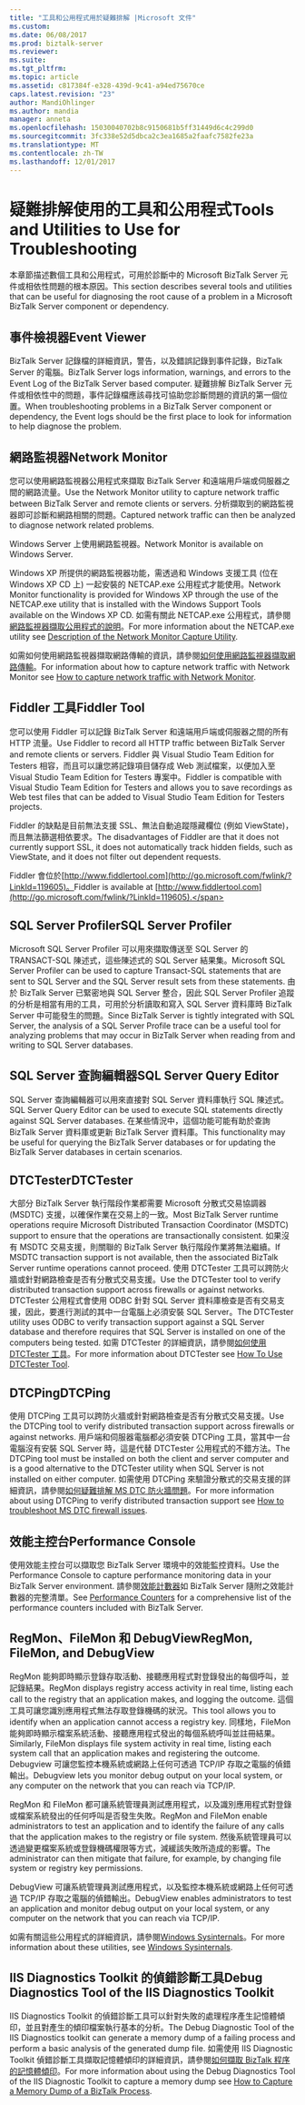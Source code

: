```yaml
---
title: "工具和公用程式用於疑難排解 |Microsoft 文件"
ms.custom: 
ms.date: 06/08/2017
ms.prod: biztalk-server
ms.reviewer: 
ms.suite: 
ms.tgt_pltfrm: 
ms.topic: article
ms.assetid: c817384f-e328-439d-9c41-a94ed75670ce
caps.latest.revision: "23"
author: MandiOhlinger
ms.author: mandia
manager: anneta
ms.openlocfilehash: 15030040702b8c9150681b5ff31449d6c4c299d0
ms.sourcegitcommit: 3fc338e52d5dbca2c3ea1685a2faafc7582fe23a
ms.translationtype: MT
ms.contentlocale: zh-TW
ms.lasthandoff: 12/01/2017
---
```

# <a name="tools-and-utilities-to-use-for-troubleshooting"></a><span data-ttu-id="42519-102">疑難排解使用的工具和公用程式</span><span class="sxs-lookup"><span data-stu-id="42519-102">Tools and Utilities to Use for Troubleshooting</span></span>
<span data-ttu-id="42519-103">本章節描述數個工具和公用程式，可用於診斷中的 Microsoft BizTalk Server 元件或相依性問題的根本原因。</span><span class="sxs-lookup"><span data-stu-id="42519-103">This section describes several tools and utilities that can be useful for diagnosing the root cause of a problem in a Microsoft BizTalk Server component or dependency.</span></span>  
  
## <a name="event-viewer"></a><span data-ttu-id="42519-104">事件檢視器</span><span class="sxs-lookup"><span data-stu-id="42519-104">Event Viewer</span></span>  
 <span data-ttu-id="42519-105">BizTalk Server 記錄檔的詳細資訊，警告，以及錯誤記錄到事件記錄，BizTalk Server 的電腦。</span><span class="sxs-lookup"><span data-stu-id="42519-105">BizTalk Server logs information, warnings, and errors to the Event Log of the BizTalk Server based computer.</span></span> <span data-ttu-id="42519-106">疑難排解 BizTalk Server 元件或相依性中的問題，事件記錄檔應該尋找可協助您診斷問題的資訊的第一個位置。</span><span class="sxs-lookup"><span data-stu-id="42519-106">When troubleshooting problems in a BizTalk Server component or dependency, the Event logs should be the first place to look for information to help diagnose the problem.</span></span> 
  
## <a name="network-monitor"></a><span data-ttu-id="42519-107">網路監視器</span><span class="sxs-lookup"><span data-stu-id="42519-107">Network Monitor</span></span>  
 <span data-ttu-id="42519-108">您可以使用網路監視器公用程式來擷取 BizTalk Server 和遠端用戶端或伺服器之間的網路流量。</span><span class="sxs-lookup"><span data-stu-id="42519-108">Use the Network Monitor utility to capture network traffic between BizTalk Server and remote clients or servers.</span></span> <span data-ttu-id="42519-109">分析擷取到的網路監視器即可診斷和網路相關的問題。</span><span class="sxs-lookup"><span data-stu-id="42519-109">Captured network traffic can then be analyzed to diagnose network related problems.</span></span>  
  
 <span data-ttu-id="42519-110">Windows Server 上使用網路監視器。</span><span class="sxs-lookup"><span data-stu-id="42519-110">Network Monitor is available on Windows Server.</span></span>  
  
 <span data-ttu-id="42519-111">Windows XP 所提供的網路監視器功能，需透過和 Windows 支援工具 (位在 Windows XP CD 上) 一起安裝的 NETCAP.exe 公用程式才能使用。</span><span class="sxs-lookup"><span data-stu-id="42519-111">Network Monitor functionality is provided for Windows XP through the use of the NETCAP.exe utility that is installed with the Windows Support Tools available on the Windows XP CD.</span></span> <span data-ttu-id="42519-112">如需有關此 NETCAP.exe 公用程式，請參閱[網路監視器擷取公用程式的說明](http://go.microsoft.com/fwlink/?LinkId=66227)。</span><span class="sxs-lookup"><span data-stu-id="42519-112">For more information about the NETCAP.exe utility see [Description of the Network Monitor Capture Utility](http://go.microsoft.com/fwlink/?LinkId=66227).</span></span>  
  
 <span data-ttu-id="42519-113">如需如何使用網路監視器擷取網路傳輸的資訊，請參閱[如何使用網路監視器擷取網路傳輸](http://go.microsoft.com/fwlink/?LinkId=66230)。</span><span class="sxs-lookup"><span data-stu-id="42519-113">For information about how to capture network traffic with Network Monitor see [How to capture network traffic with Network Monitor](http://go.microsoft.com/fwlink/?LinkId=66230).</span></span>  
  
## <a name="fiddler-tool"></a><span data-ttu-id="42519-114">Fiddler 工具</span><span class="sxs-lookup"><span data-stu-id="42519-114">Fiddler Tool</span></span>  
 <span data-ttu-id="42519-115">您可以使用 Fiddler 可以記錄 BizTalk Server 和遠端用戶端或伺服器之間的所有 HTTP 流量。</span><span class="sxs-lookup"><span data-stu-id="42519-115">Use Fiddler to record all HTTP traffic between BizTalk Server and remote clients or servers.</span></span> <span data-ttu-id="42519-116">Fiddler 與 Visual Studio Team Edition for Testers 相容，而且可以讓您將記錄項目儲存成 Web 測試檔案，以便加入至 Visual Studio Team Edition for Testers 專案中。</span><span class="sxs-lookup"><span data-stu-id="42519-116">Fiddler is compatible with Visual Studio Team Edition for Testers and allows you to save recordings as Web test files that can be added to Visual Studio Team Edition for Testers projects.</span></span>  
  
 <span data-ttu-id="42519-117">Fiddler 的缺點是目前無法支援 SSL、無法自動追蹤隱藏欄位 (例如 ViewState)，而且無法篩選相依要求。</span><span class="sxs-lookup"><span data-stu-id="42519-117">The disadvantages of Fiddler are that it does not currently support SSL, it does not automatically track hidden fields, such as ViewState, and it does not filter out dependent requests.</span></span>  
  
 <span data-ttu-id="42519-118">Fiddler 會位於[http://www.fiddlertool.com](http://go.microsoft.com/fwlink/?LinkId=119605)。</span><span class="sxs-lookup"><span data-stu-id="42519-118">Fiddler is available at [http://www.fiddlertool.com](http://go.microsoft.com/fwlink/?LinkId=119605).</span></span> 
  
## <a name="sql-server-profiler"></a><span data-ttu-id="42519-119">SQL Server Profiler</span><span class="sxs-lookup"><span data-stu-id="42519-119">SQL Server Profiler</span></span>  
 <span data-ttu-id="42519-120">Microsoft SQL Server Profiler 可以用來擷取傳送至 SQL Server 的 TRANSACT-SQL 陳述式，這些陳述式的 SQL Server 結果集。</span><span class="sxs-lookup"><span data-stu-id="42519-120">Microsoft SQL Server Profiler can be used to capture Transact-SQL statements that are sent to SQL Server and the SQL Server result sets from these statements.</span></span> <span data-ttu-id="42519-121">由於 BizTalk Server 已緊密地與 SQL Server 整合，因此 SQL Server Profiler 追蹤的分析是相當有用的工具，可用於分析讀取和寫入 SQL Server 資料庫時 BizTalk Server 中可能發生的問題。</span><span class="sxs-lookup"><span data-stu-id="42519-121">Since BizTalk Server is tightly integrated with SQL Server, the analysis of a SQL Server Profile trace can be a useful tool for analyzing problems that may occur in BizTalk Server when reading from and writing to SQL Server databases.</span></span> 
  
## <a name="sql-server-query-editor"></a><span data-ttu-id="42519-122">SQL Server 查詢編輯器</span><span class="sxs-lookup"><span data-stu-id="42519-122">SQL Server Query Editor</span></span>  
 <span data-ttu-id="42519-123">SQL Server 查詢編輯器可以用來直接對 SQL Server 資料庫執行 SQL 陳述式。</span><span class="sxs-lookup"><span data-stu-id="42519-123">SQL Server Query Editor can be used to execute SQL statements directly against SQL Server databases.</span></span> <span data-ttu-id="42519-124">在某些情況中，這個功能可能有助於查詢 BizTalk Server 資料庫或更新 BizTalk Server 資料庫。</span><span class="sxs-lookup"><span data-stu-id="42519-124">This functionality may be useful for querying the BizTalk Server databases or for updating the BizTalk Server databases in certain scenarios.</span></span> 
  
## <a name="dtctester"></a><span data-ttu-id="42519-125">DTCTester</span><span class="sxs-lookup"><span data-stu-id="42519-125">DTCTester</span></span>  
 <span data-ttu-id="42519-126">大部分 BizTalk Server 執行階段作業都需要 Microsoft 分散式交易協調器 (MSDTC) 支援，以確保作業在交易上的一致。</span><span class="sxs-lookup"><span data-stu-id="42519-126">Most BizTalk Server runtime operations require Microsoft Distributed Transaction Coordinator (MSDTC) support to ensure that the operations are transactionally consistent.</span></span> <span data-ttu-id="42519-127">如果沒有 MSDTC 交易支援，則關聯的 BizTalk Server 執行階段作業將無法繼續。</span><span class="sxs-lookup"><span data-stu-id="42519-127">If MSDTC transaction support is not available, then the associated BizTalk Server runtime operations cannot proceed.</span></span> <span data-ttu-id="42519-128">使用 DTCTester 工具可以跨防火牆或針對網路檢查是否有分散式交易支援。</span><span class="sxs-lookup"><span data-stu-id="42519-128">Use the DTCTester tool to verify distributed transaction support across firewalls or against networks.</span></span> <span data-ttu-id="42519-129">DTCTester 公用程式會使用 ODBC 針對 SQL Server 資料庫檢查是否有交易支援，因此，要進行測試的其中一台電腦上必須安裝 SQL Server。</span><span class="sxs-lookup"><span data-stu-id="42519-129">The DTCTester utility uses ODBC to verify transaction support against a SQL Server database and therefore requires that SQL Server is installed on one of the computers being tested.</span></span> <span data-ttu-id="42519-130">如需 DTCTester 的詳細資訊，請參閱[如何使用 DTCTester 工具](http://support.microsoft.com/kb/293799)。</span><span class="sxs-lookup"><span data-stu-id="42519-130">For more information about DTCTester see [How To Use DTCTester Tool](http://support.microsoft.com/kb/293799).</span></span>  
  
## <a name="dtcping"></a><span data-ttu-id="42519-131">DTCPing</span><span class="sxs-lookup"><span data-stu-id="42519-131">DTCPing</span></span>  
 <span data-ttu-id="42519-132">使用 DTCPing 工具可以跨防火牆或針對網路檢查是否有分散式交易支援。</span><span class="sxs-lookup"><span data-stu-id="42519-132">Use the DTCPing tool to verify distributed transaction support across firewalls or against networks.</span></span> <span data-ttu-id="42519-133">用戶端和伺服器電腦都必須安裝 DTCPing 工具，當其中一台電腦沒有安裝 SQL Server 時，這是代替 DTCTester 公用程式的不錯方法。</span><span class="sxs-lookup"><span data-stu-id="42519-133">The DTCPing tool must be installed on both the client and server computer and is a good alternative to the DTCTester utility when SQL Server is not installed on either computer.</span></span> <span data-ttu-id="42519-134">如需使用 DTCPing 來驗證分散式的交易支援的詳細資訊，請參閱[如何疑難排解 MS DTC 防火牆問題](https://support.microsoft.com/help/306843/how-to-troubleshoot-ms-dtc-firewall-issues)。</span><span class="sxs-lookup"><span data-stu-id="42519-134">For more information about using DTCPing to verify distributed transaction support see [How to troubleshoot MS DTC firewall issues](https://support.microsoft.com/help/306843/how-to-troubleshoot-ms-dtc-firewall-issues).</span></span>  
  
## <a name="performance-console"></a><span data-ttu-id="42519-135">效能主控台</span><span class="sxs-lookup"><span data-stu-id="42519-135">Performance Console</span></span>  
 <span data-ttu-id="42519-136">使用效能主控台可以擷取您 BizTalk Server 環境中的效能監控資料。</span><span class="sxs-lookup"><span data-stu-id="42519-136">Use the Performance Console to capture performance monitoring data in your BizTalk Server environment.</span></span> <span data-ttu-id="42519-137">請參閱[效能計數器](../core/performance-counters.md)如 BizTalk Server 隨附之效能計數器的完整清單。</span><span class="sxs-lookup"><span data-stu-id="42519-137">See [Performance Counters](../core/performance-counters.md) for a comprehensive list of the performance counters included with BizTalk Server.</span></span> 
  
## <a name="regmon-filemon-and-debugview"></a><span data-ttu-id="42519-138">RegMon、FileMon 和 DebugView</span><span class="sxs-lookup"><span data-stu-id="42519-138">RegMon, FileMon, and DebugView</span></span>  
 <span data-ttu-id="42519-139">RegMon 能夠即時顯示登錄存取活動、接聽應用程式對登錄發出的每個呼叫，並記錄結果。</span><span class="sxs-lookup"><span data-stu-id="42519-139">RegMon displays registry access activity in real time, listing each call to the registry that an application makes, and logging the outcome.</span></span> <span data-ttu-id="42519-140">這個工具可讓您識別應用程式無法存取登錄機碼的狀況。</span><span class="sxs-lookup"><span data-stu-id="42519-140">This tool allows you to identify when an application cannot access a registry key.</span></span> <span data-ttu-id="42519-141">同樣地，FileMon 能夠即時顯示檔案系統活動、接聽應用程式發出的每個系統呼叫並註冊結果。</span><span class="sxs-lookup"><span data-stu-id="42519-141">Similarly, FileMon displays file system activity in real time, listing each system call that an application makes and registering the outcome.</span></span> <span data-ttu-id="42519-142">Debugview 可讓您監控本機系統或網路上任何可透過 TCP/IP 存取之電腦的偵錯輸出。</span><span class="sxs-lookup"><span data-stu-id="42519-142">Debugview lets you monitor debug output on your local system, or any computer on the network that you can reach via TCP/IP.</span></span>  
  
 <span data-ttu-id="42519-143">RegMon 和 FileMon 都可讓系統管理員測試應用程式，以及識別應用程式對登錄或檔案系統發出的任何呼叫是否發生失敗。</span><span class="sxs-lookup"><span data-stu-id="42519-143">RegMon and FileMon enable administrators to test an application and to identify the failure of any calls that the application makes to the registry or file system.</span></span> <span data-ttu-id="42519-144">然後系統管理員可以透過變更檔案系統或登錄機碼權限等方式，減緩該失敗所造成的影響。</span><span class="sxs-lookup"><span data-stu-id="42519-144">The administrator can then mitigate that failure, for example, by changing file system or registry key permissions.</span></span>  
  
 <span data-ttu-id="42519-145">DebugView 可讓系統管理員測試應用程式，以及監控本機系統或網路上任何可透過 TCP/IP 存取之電腦的偵錯輸出。</span><span class="sxs-lookup"><span data-stu-id="42519-145">DebugView enables administrators to test an application and monitor debug output on your local system, or any computer on the network that you can reach via TCP/IP.</span></span>  
  
 <span data-ttu-id="42519-146">如需有關這些公用程式的詳細資訊，請參閱[Windows Sysinternals](https://docs.microsoft.com/sysinternals/)。</span><span class="sxs-lookup"><span data-stu-id="42519-146">For more information about these utilities, see [Windows Sysinternals](https://docs.microsoft.com/sysinternals/).</span></span> 
  
## <a name="debug-diagnostics-tool-of-the-iis-diagnostics-toolkit"></a><span data-ttu-id="42519-147">IIS Diagnostics Toolkit 的偵錯診斷工具</span><span class="sxs-lookup"><span data-stu-id="42519-147">Debug Diagnostics Tool of the IIS Diagnostics Toolkit</span></span>  
 <span data-ttu-id="42519-148">IIS Diagnostics Toolkit 的偵錯診斷工具可以針對失敗的處理程序產生記憶體傾印，並且對產生的傾印檔案執行基本的分析。</span><span class="sxs-lookup"><span data-stu-id="42519-148">The Debug Diagnostic Tool of the IIS Diagnostics toolkit can generate a memory dump of a failing process and perform a basic analysis of the generated dump file.</span></span> <span data-ttu-id="42519-149">如需使用 IIS Diagnostic Toolkit 偵錯診斷工具擷取記憶體傾印的詳細資訊，請參閱[如何擷取 BizTalk 程序的記憶體傾印](../core/how-to-capture-a-memory-dump-of-a-biztalk-process.md)。</span><span class="sxs-lookup"><span data-stu-id="42519-149">For more information about using the Debug Diagnostics Tool of the IIS Diagnostic Toolkit to capture a memory dump see [How to Capture a Memory Dump of a BizTalk Process](../core/how-to-capture-a-memory-dump-of-a-biztalk-process.md).</span></span>